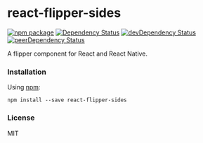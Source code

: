 # react-flipper-sides

[![npm package](https://badge.fury.io/js/react-flipper-sides.svg)](https://www.npmjs.org/package/react-flipper-sides)
[![Dependency Status](https://david-dm.org/opensource-cards/react-flipper-sides.svg)](https://david-dm.org/opensource-cards/react-flipper-sides)
[![devDependency Status](https://david-dm.org/opensource-cards/react-flipper-sides/dev-status.svg)](https://david-dm.org/opensource-cards/react-flipper-sides#info=devDependencies)
[![peerDependency Status](https://david-dm.org/opensource-cards/react-flipper-sides/peer-status.svg)](https://david-dm.org/opensource-cards/react-flipper-sides#info=peerDependencies)

A flipper component for React and React Native.

### Installation

Using [npm](https://www.npmjs.com/):

```
npm install --save react-flipper-sides
```

### License

MIT
